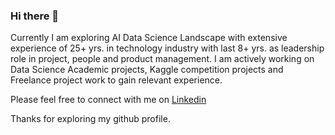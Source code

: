 ### Hi there 👋

Currently I am exploring AI Data Science Landscape with extensive experience of 25+ yrs. in technology industry with last 8+ yrs. as leadership role in project, people and product management. I am actively working on Data Science Academic projects, Kaggle competition projects and Freelance project work to gain relevant experience.

Please feel free to connect with me on
[Linkedin](https://www.linkedin.com/in/girishsahu)

Thanks for exploring my github profile.
